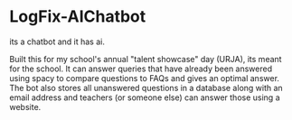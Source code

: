 # LogFix-AIChatbot
its a chatbot and it has ai.


Built this for my school's annual "talent showcase" day (URJA), its meant for the school.
It can answer queries that have already been answered using spacy to compare questions to FAQs and gives an optimal answer.
The bot also stores all unanswered questions in a database along with an email address and teachers (or someone else) can answer those using a website.
